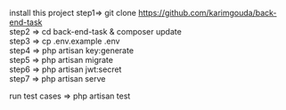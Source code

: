 install this project 
    step1=> git clone https://github.com/karimgouda/back-end-task <br>
    step2 => cd back-end-task & composer update <br>
    step3 => cp .env.example .env <br>
    step4 => php artisan key:generate <br>
    step5 => php artisan migrate <br>
    step6 => php artisan jwt:secret <br>
    step7 => php artisan serve <br>

run test cases => php artisan test

